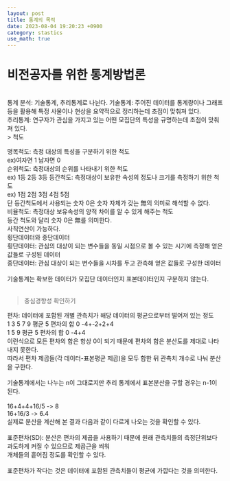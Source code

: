 ```yaml
---
layout: post
title: 통계의 목적
date: 2023-08-04 19:20:23 +0900
category: stastics
use_math: true
---
```

# 비전공자를 위한 통계방법론    
<br>
통계 분석: 기술통계, 추리통계로 나뉜다.  
기술통계: 주어진 데이터를 통계량이나 그래프 등을 활용해 특정 사물이나  
현상을 요약적으로 정리하는데 초점이 맞춰져 있다.
<br>    
추리통계: 연구자가 관심을 가지고 있는 어떤 모집단의 특성을 규명하는데 초점이 맞춰져 있다.  
<br>    
> 척도  

명목척도: 측정 대상의 특성을 구분하기 위한 척도  
ex)여자면 1 남자면 0  
순위척도: 측정대상의 순위를 나타내기 위한 척도   
ex) 1등 2등 3등 
등간척도: 측정대상이 보유한 속성의 정도나 크기를 측정하기 위한 척도  
ex) 1점 2점 3점 4점 5점  
단 등간척도에서 사용되는 숫자 0은 숫자 자체가 갖는 無의 의미로 해석할 수 없다.    
비율척도: 측정대상 보유속성의 양적 차이를 알 수 있게 해주는 척도  
등간 척도와 달리 숫자 0은 無를 의미한다.  
사칙연산이 가능하다.
<br> 
횡단데이터와 종단데이터  
횡단데이터: 관심의 대상이 되는 변수들을 동일 시점으로 볼 수 있는 시기에 측정해 얻은 값들로 구성된 데이터  
종단데이터: 관심 대상이 되는 변수들을 시차를 두고 관측해 얻은 값들로 구성한 데이터
<br>  
기술통계는 확보한 데이터가 모집단 데이터인지 표본데이터인지 구분하지 않는다.  
<br>  
> 중심경향성 확인하기  

편차: 데이터에 포함된 개별 관측치가 해당 데이터의 평균으로부터 떨어져 있는 정도  
1 3 5 7 9 평균 5 편차의 합 0 -4+-2+2+4  
1   5   9 평균 5  편차의 합 0 -4+4  
이런식으로 모든 편차의 합은 항상 0이 되기 때문에 편차의 합은 분산도를 제대로 나타내지 못한다.      
따라서 편차 제곱들(각 데이터-표본평균 제곱)을 모두 합한 뒤 관측치 개수로 나눠 분산을 구한다.
<br>  
기술통계에서는 나누는 n이 그대로지만 추리 통계에서 표본분산을 구할 경우는 n-1이 된다.
<br>    
16+4+4+16/5 -> 8  
16+16/3  -> 6.4  
실제로 분산을 계산해 본 결과 다음과 같이 다르게 나오는 것을 확인할 수 있다.
<br>  
표준편차(SD): 분산은 편차의 제곱을 사용하기 때문에 원래 관측치들의 측정단위보다 과도하게 커질 수 있으므로 제곱근을 씌워  
개체들의 흩어짐 정도를 확인할 수 있다.
<br>  
표준편차가 작다는 것은 데이터에 포함된 관측치들이 평균에 가깝다는 것을 의미한다.  
  
